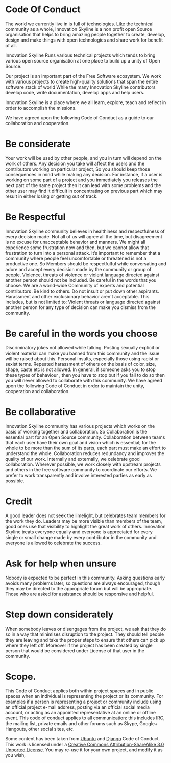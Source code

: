 # Code Of Conduct

The world we currently live in is full of technologies. Like the technical community as a whole, Innovation Skyline is a non profit open Source organisation that helps to bring amazing people together to create, develop, design and make things with open technologies and share work for benefit of all.

Innovation Skyline Runs various technical projects which tends to bring various open source organisation at one place to build up a unity of Open Source.

Our project is an important part of the Free Software ecosystem. We work with various projects to create high-quality solutions that span the entire software stack of world While the many Innovation Skyline contributors develop code, write documentation, develop apps and help users.

Innovation Skyline is a place where we all learn, explore, teach and reflect in order to accomplish the missions.

We have agreed upon the following Code of Conduct as a guide to our collaboration and cooperation.

# Be considerate

Your work will be used by other people, and you in turn will depend on the work of others. Any decision you take will affect the users and the contributors working on particular project, So you should keep those consequences in mind while making any decision. For instance, if a user is working on some part of a project and you immediately you releases the next part of the same project then it can lead with some problems and the other user may find it difficult in concentrating on previous part which may result in either losing or getting out of track.

# Be Respectful

Innovation Skyline community believes in healthiness and respectfulness of every decision made. Not all of us will agree all the time, but disagreement is no excuse for unacceptable behavior and manners. We might all experience some frustration now and then, but we cannot allow that frustration to turn into a personal attack. It’s important to remember that a community where people feel uncomfortable or threatened is not a productive one. So Members should be respectfulful while conversating and adore and accept every decision made by the community or group of people. Violence, threats of violence or violent language directed against another person should not be included.
Be careful in the words that you choose. We are a world-wide Community of experts and potential contributors .Be kind to others. Do not insult or put down other aspirants. Harassment and other exclusionary behavior aren't acceptable. This includes, but is not limited to:
Violent threats or language directed against another person for any type of decision can make you dismiss from the community.

# Be careful in the words you choose

Discriminatory jokes not allowed while talking.
Posting sexually explicit or violent material can make you banned from this community and the issue will be raised about this. Personal insults, especially those using racist or sexist terms.
Repeated harassment of others on the basis of color, size, shape, caste etc is not allowed. In general, if someone asks you to stop these types of behaviour , then you have to stop but if you fail to do so then you will never allowed to collaborate with this community.
We have agreed upon the following Code of Conduct in order to maintain the unity, cooperation and collaboration.

# Be collaborative

Innovation Skyline community has various projects which works on the basis of working together and collaboration. So Collaboration is the essential part for an Open Source community. Collaboration between teams that each user have their own goal and vision which is essential; for the whole to be more than the sum of its parts, each part must make an effort to understand the whole.
Collaboration reduces redundancy and improves the quality of our work. Internally and externally, we celebrate good collaboration. Wherever possible, we work closely with upstream projects and others in the free software community to coordinate our efforts. We prefer to work transparently and involve interested parties as early as possible.

# Credit

A good leader does not seek the limelight, but celebrates team members for the work they do. Leaders may be more visible than members of the team, good ones use that visibility to highlight the great work of others. Innovation Skyline treats everyone equally and everyone is appreciated for every single or small change made by every contributor in the community and everyone is allowed to celebrate the success.

# Ask for help when unsure

Nobody is expected to be perfect in this community. Asking questions early avoids many problems later, so questions are always encouraged, though they may be directed to the appropriate forum but will be appropriate. Those who are asked for assistance should be responsive and helpful.

# Step down considerately

When somebody leaves or disengages from the project, we ask that they do so in a way that minimises disruption to the project. They should tell people they are leaving and take the proper steps to ensure that others can pick up where they left off. Moreover if the project has been created by single person that would be considered under License of that user in the community.

# Scope.

This Code of Conduct applies both within project spaces and in public spaces when an individual is representing the project or its community. For examples if a person is representing a project or community include using an official project e-mail address, posting via an official social media account, or acting as an appointed representative at an online or offline event. This code of conduct applies to all communication: this includes IRC, the mailing list, private emails and other forums such as Skype, Google+ Hangouts, other social sites, etc.



Some content has been taken from [Ubuntu](https://www.ubuntu.com/community/code-of-conduct) and [Django](https://www.djangoproject.com/conduct/) Code of Conduct. This work is licensed under a <a rel="license" href="http://creativecommons.org/licenses/by-sa/3.0/">Creative Commons Attribution-ShareAlike 3.0 Unported License</a>. You may re-use it for your own project, and modify it as you wish,
